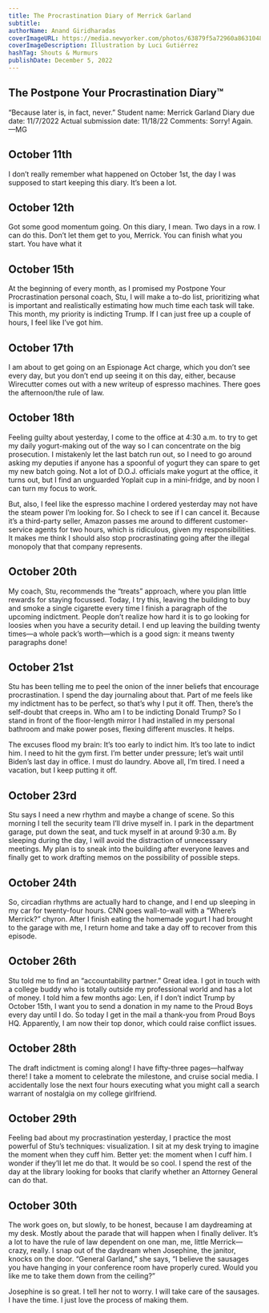 ```yaml
---
title: The Procrastination Diary of Merrick Garland
subtitle: 
authorName: Anand Giridharadas
coverImageURL: https://media.newyorker.com/photos/63879f5a72960a8631048baa/master/w_2240,c_limit/221212_r41500.jpg
coverImageDescription: Illustration by Luci Gutiérrez
hashTag: Shouts & Murmurs
publishDate: December 5, 2022
---
```


## The Postpone Your Procrastination Diary™

“Because later is, in fact, never.”
Student name: Merrick Garland
Diary due date: 11/7/2022
Actual submission date: 11/18/22
Comments: Sorry! Again. —MG

## October 11th
I don’t really remember what happened on October 1st, the day I was supposed to start keeping this diary. It’s been a lot.

## October 12th
Got some good momentum going. On this diary, I mean. Two days in a row. I can do this. Don’t let them get to you, Merrick. You can finish what you start. You have what it

## October 15th
At the beginning of every month, as I promised my Postpone Your Procrastination personal coach, Stu, I will make a to-do list, prioritizing what is important and realistically estimating how much time each task will take. This month, my priority is indicting Trump. If I can just free up a couple of hours, I feel like I’ve got him.

## October 17th
I am about to get going on an Espionage Act charge, which you don’t see every day, but you don’t end up seeing it on this day, either, because Wirecutter comes out with a new writeup of espresso machines. There goes the afternoon/the rule of law.

## October 18th
Feeling guilty about yesterday, I come to the office at 4:30 a.m. to try to get my daily yogurt-making out of the way so I can concentrate on the big prosecution. I mistakenly let the last batch run out, so I need to go around asking my deputies if anyone has a spoonful of yogurt they can spare to get my new batch going. Not a lot of D.O.J. officials make yogurt at the office, it turns out, but I find an unguarded Yoplait cup in a mini-fridge, and by noon I can turn my focus to work.

But, also, I feel like the espresso machine I ordered yesterday may not have the steam power I’m looking for. So I check to see if I can cancel it. Because it’s a third-party seller, Amazon passes me around to different customer-service agents for two hours, which is ridiculous, given my responsibilities. It makes me think I should also stop procrastinating going after the illegal monopoly that that company represents.

## October 20th
My coach, Stu, recommends the “treats” approach, where you plan little rewards for staying focussed. Today, I try this, leaving the building to buy and smoke a single cigarette every time I finish a paragraph of the upcoming indictment. People don’t realize how hard it is to go looking for loosies when you have a security detail. I end up leaving the building twenty times—a whole pack’s worth—which is a good sign: it means twenty paragraphs done!

## October 21st
Stu has been telling me to peel the onion of the inner beliefs that encourage procrastination. I spend the day journaling about that. Part of me feels like my indictment has to be perfect, so that’s why I put it off. Then, there’s the self-doubt that creeps in. Who am I to be indicting Donald Trump? So I stand in front of the floor-length mirror I had installed in my personal bathroom and make power poses, flexing different muscles. It helps.

The excuses flood my brain: It’s too early to indict him. It’s too late to indict him. I need to hit the gym first. I’m better under pressure; let’s wait until Biden’s last day in office. I must do laundry. Above all, I’m tired. I need a vacation, but I keep putting it off.

## October 23rd
Stu says I need a new rhythm and maybe a change of scene. So this morning I tell the security team I’ll drive myself in. I park in the department garage, put down the seat, and tuck myself in at around 9:30 a.m. By sleeping during the day, I will avoid the distraction of unnecessary meetings. My plan is to sneak into the building after everyone leaves and finally get to work drafting memos on the possibility of possible steps.

## October 24th
So, circadian rhythms are actually hard to change, and I end up sleeping in my car for twenty-four hours. CNN goes wall-to-wall with a “Where’s Merrick?” chyron. After I finish eating the homemade yogurt I had brought to the garage with me, I return home and take a day off to recover from this episode.

## October 26th
Stu told me to find an “accountability partner.” Great idea. I got in touch with a college buddy who is totally outside my professional world and has a lot of money. I told him a few months ago: Len, if I don’t indict Trump by October 15th, I want you to send a donation in my name to the Proud Boys every day until I do. So today I get in the mail a thank-you from Proud Boys HQ. Apparently, I am now their top donor, which could raise conflict issues.

## October 28th
The draft indictment is coming along! I have fifty-three pages—halfway there! I take a moment to celebrate the milestone, and cruise social media. I accidentally lose the next four hours executing what you might call a search warrant of nostalgia on my college girlfriend.

## October 29th
Feeling bad about my procrastination yesterday, I practice the most powerful of Stu’s techniques: visualization. I sit at my desk trying to imagine the moment when they cuff him. Better yet: the moment when I cuff him. I wonder if they’ll let me do that. It would be so cool. I spend the rest of the day at the library looking for books that clarify whether an Attorney General can do that.

## October 30th
The work goes on, but slowly, to be honest, because I am daydreaming at my desk. Mostly about the parade that will happen when I finally deliver. It’s a lot to have the rule of law dependent on one man, me, little Merrick—crazy, really. I snap out of the daydream when Josephine, the janitor, knocks on the door. “General Garland,” she says, “I believe the sausages you have hanging in your conference room have properly cured. Would you like me to take them down from the ceiling?”

Josephine is so great. I tell her not to worry. I will take care of the sausages. I have the time. I just love the process of making them.